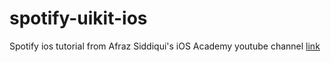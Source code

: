 # spotify-uikit-ios

Spotify ios tutorial from Afraz Siddiqui's iOS Academy youtube channel [link](https://www.youtube.com/watch?v=gg8sG869Nvc&list=PL5PR3UyfTWve9ZC7Yws0x6EGjBO2FGr0o&index=1&pp=iAQB)
